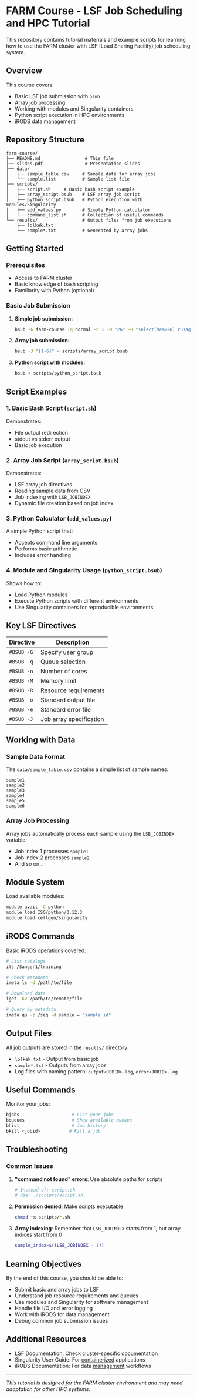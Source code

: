 # FARM Course - LSF Job Scheduling and HPC Tutorial

This repository contains tutorial materials and example scripts for learning how to use the FARM cluster with LSF (Load Sharing Facility) job scheduling system.

## Overview

This course covers:
- Basic LSF job submission with `bsub`
- Array job processing
- Working with modules and Singularity containers
- Python script execution in HPC environments
- iRODS data management

## Repository Structure

```
farm-course/
├── README.md                 # This file
├── slides.pdf                # Presentation slides
├── data/
│   ├── sample_table.csv     # Sample data for array jobs
│   └── sample.list          # Sample list file
├── scripts/
│   ├── script.sh     # Basic bash script example
│   ├── array_script.bsub    # LSF array job script
│   ├── python_script.bsub   # Python execution with modules/Singularity
│   ├── add_values.py        # Simple Python calculator
│   └── command_list.sh      # Collection of useful commands
└── results/                 # Output files from job executions
    ├── lolkek.txt
    └── sample*.txt          # Generated by array jobs
```

## Getting Started

### Prerequisites
- Access to FARM cluster
- Basic knowledge of bash scripting
- Familiarity with Python (optional)

### Basic Job Submission

1. **Simple job submission:**
   ```bash
   bsub -G farm-course -q normal -n 1 -M "2G" -R "select[mem>2G] rusage[mem=2G]" -o "output%J.log" -e "error%J.log" ./scripts/script.sh
   ```

2. **Array job submission:**
   ```bash
   bsub -J "[1-6]" < scripts/array_script.bsub
   ```

3. **Python script with modules:**
   ```bash
   bsub < scripts/python_script.bsub
   ```

## Script Examples

### 1. Basic Bash Script (`script.sh`)
Demonstrates:
- File output redirection
- stdout vs stderr output
- Basic job execution

### 2. Array Job Script (`array_script.bsub`)
Demonstrates:
- LSF array job directives
- Reading sample data from CSV
- Job indexing with `LSB_JOBINDEX`
- Dynamic file creation based on job index

### 3. Python Calculator (`add_values.py`)
A simple Python script that:
- Accepts command line arguments
- Performs basic arithmetic
- Includes error handling

### 4. Module and Singularity Usage (`python_script.bsub`)
Shows how to:
- Load Python modules
- Execute Python scripts with different environments
- Use Singularity containers for reproducible environments

## Key LSF Directives

| Directive | Description |
|-----------|-------------|
| `#BSUB -G` | Specify user group |
| `#BSUB -q` | Queue selection |
| `#BSUB -n` | Number of cores |
| `#BSUB -M` | Memory limit |
| `#BSUB -R` | Resource requirements |
| `#BSUB -o` | Standard output file |
| `#BSUB -e` | Standard error file |
| `#BSUB -J` | Job array specification |

## Working with Data

### Sample Data Format
The `data/sample_table.csv` contains a simple list of sample names:
```
sample1
sample2
sample3
sample4
sample5
sample6
```

### Array Job Processing
Array jobs automatically process each sample using the `LSB_JOBINDEX` variable:
- Job index 1 processes `sample1`
- Job index 2 processes `sample2`
- And so on...

## Module System

Load available modules:
```bash
module avail -C python
module load ISG/python/3.12.3
module load cellgen/singularity
```

## iRODS Commands

Basic iRODS operations covered:
```bash
# List catalogs
ils /Sanger1/training

# Check metadata
imeta ls -d /path/to/file

# Download data
iget -Kv /path/to/remote/file

# Query by metadata
imeta qu -z /seq -d sample = "sample_id"
```

## Output Files

All job outputs are stored in the `results/` directory:
- `lolkek.txt` - Output from basic job
- `sample*.txt` - Outputs from array jobs
- Log files with naming pattern: `output<JOBID>.log`, `error<JOBID>.log`

## Useful Commands

Monitor your jobs:
```bash
bjobs                    # List your jobs
bqueues                  # Show available queues
bhist                    # Job history
bkill <jobid>           # Kill a job
```

## Troubleshooting

### Common Issues

1. **"command not found" errors**: Use absolute paths for scripts
   ```bash
   # Instead of: script.sh
   # Use: ./scripts/script.sh
   ```

2. **Permission denied**: Make scripts executable
   ```bash
   chmod +x scripts/*.sh
   ```

3. **Array indexing**: Remember that `LSB_JOBINDEX` starts from 1, but array indices start from 0
   ```bash
   sample_index=$((LSB_JOBINDEX - 1))
   ```

## Learning Objectives

By the end of this course, you should be able to:
- Submit basic and array jobs to LSF
- Understand job resource requirements and queues
- Use modules and Singularity for software management
- Handle file I/O and error logging
- Work with iRODS for data management
- Debug common job submission issues

## Additional Resources

- LSF Documentation: Check cluster-specific [documentation](https://www.ibm.com/docs/en/spectrum-lsf/10.1.0?topic=bsub-options)
- Singularity User Guide: For [containerized](https://docs.sylabs.io/guides/3.5/user-guide/introduction.html) applications
- iRODS Documentation: For data [management](https://docs.irods.org) workflows

---

*This tutorial is designed for the FARM cluster environment and may need adaptation for other HPC systems.*